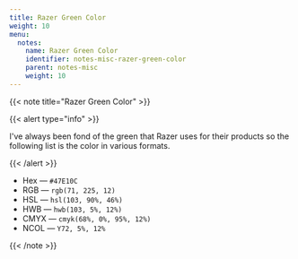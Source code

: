 ```yaml
---
title: Razer Green Color
weight: 10
menu:
  notes:
    name: Razer Green Color
    identifier: notes-misc-razer-green-color
    parent: notes-misc
    weight: 10
---
```


{{< note title="Razer Green Color" >}}

{{< alert type="info" >}}

I've always been fond of the green that Razer uses for their products so the following list is the color in various formats.

{{< /alert >}}

- Hex — `#47E10C`
- RGB — `rgb(71, 225, 12)`
- HSL — `hsl(103, 90%, 46%)`
- HWB — `hwb(103, 5%, 12%)`
- CMYX — `cmyk(68%, 0%, 95%, 12%)`
- NCOL — `Y72, 5%, 12%`

{{< /note >}}
